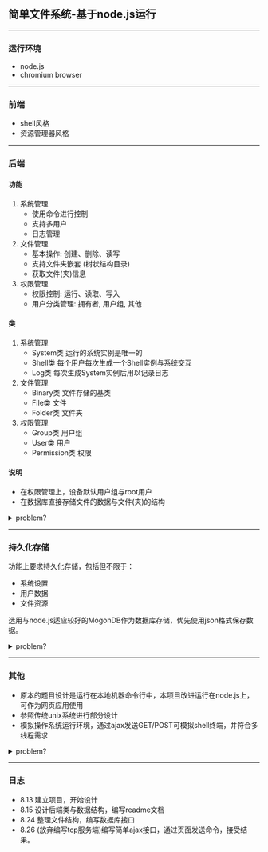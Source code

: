 <!--
 * @Author: One_Random
 * @Date: 2020-08-13 11:59:59
 * @LastEditors: One_Random
 * @LastEditTime: 2020-08-26 15:43:29
 * @FilePath: /FS/readme.md
 * @Description: Copyright © 2020 One_Random. All rights reserved.
-->
## 简单文件系统-基于node.js运行

----

### 运行环境
+ node.js
+ chromium browser

----

### 前端
+ shell风格
+ 资源管理器风格

----

### 后端

#### 功能
1. 系统管理
   + 使用命令进行控制
   + 支持多用户
   + 日志管理
2. 文件管理
   + 基本操作: 创建、删除、读写
   + 支持文件夹嵌套 (树状结构目录)
   + 获取文件(夹)信息
3. 权限管理
   + 权限控制: 运行、读取、写入
   + 用户分类管理: 拥有者, 用户组, 其他

#### 类
1. 系统管理
    + System类 运行的系统实例是唯一的
    + Shell类  每个用户每次生成一个Shell实例与系统交互
    + Log类    每次生成System实例后用以记录日志
2. 文件管理
    + Binary类 文件存储的基类
    + File类   文件
    + Folder类 文件夹
3. 权限管理
    + Group类 用户组
    + User类  用户
    + Permission类 权限

#### 说明
+ 在权限管理上，设备默认用户组与root用户
+ 在数据库直接存储文件的数据与文件(夹)的结构

<details>
    <summary>problem?</summary>
    ~~直接存储文件到远程机器~~
</details>

----

### 持久化存储
功能上要求持久化存储，包括但不限于：
+ 系统设置
+ 用户数据
+ 文件资源

选用与node.js适应较好的MogonDB作为数据库存储，优先使用json格式保存数据。

<details>
    <summary>problem?</summary>
    ~~在服务器机器中直接保存配置信息，优先使用json格式保存数据。~~
</details>


----

### 其他
- 原本的题目设计是运行在本地机器命令行中，本项目改进运行在node.js上，可作为网页应用使用
- 参照传统unix系统进行部分设计
- 模拟操作系统运行环境，通过ajax发送GET/POST可模拟shell终端，并符合多线程需求

<details>
    <summary>problem?</summary>
    (x)之后补充
</details>

----

### 日志
+ 8.13 建立项目，开始设计
+ 8.15 设计后端类与数据结构，编写readme文档
+ 8.24 整理文件结构，编写数据库接口
+ 8.26 (放弃编写tcp服务端)编写简单ajax接口，通过页面发送命令，接受结果。
